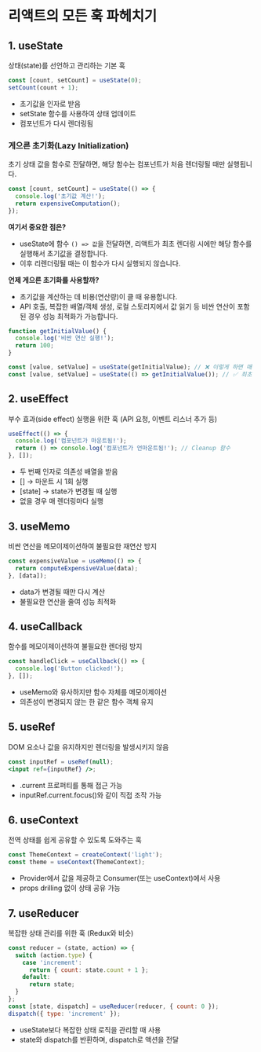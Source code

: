 # 리액트의 모든 훅 파헤치기

## 1. useState

상태(state)를 선언하고 관리하는 기본 훅

```jsx
const [count, setCount] = useState(0);
setCount(count + 1);
```

- 초기값을 인자로 받음
- setState 함수를 사용하여 상태 업데이트
- 컴포넌트가 다시 렌더링됨

### 게으른 초기화(Lazy Initialization)

초기 상태 값을 함수로 전달하면, 해당 함수는 컴포넌트가 처음 렌더링될 때만 실행됩니다.

```jsx
const [count, setCount] = useState(() => {
  console.log('초기값 계산!');
  return expensiveComputation();
});
```

**여기서 중요한 점은?**

- useState에 함수 `() => 값`을 전달하면, 리액트가 최초 렌더링 시에만 해당 함수를 실행해서 초기값을 결정합니다.
- 이후 리렌더링될 때는 이 함수가 다시 실행되지 않습니다.

**언제 게으른 초기화를 사용할까?**

- 초기값을 계산하는 데 비용(연산량)이 클 때 유용합니다.
- API 호출, 복잡한 배열/객체 생성, 로컬 스토리지에서 값 읽기 등 비싼 연산이 포함된 경우 성능 최적화가 가능합니다.

```jsx
function getInitialValue() {
  console.log('비싼 연산 실행!');
  return 100;
}

const [value, setValue] = useState(getInitialValue); // ❌ 이렇게 하면 매 렌더링마다 실행됨
const [value, setValue] = useState(() => getInitialValue()); // ✅ 최초 렌더링에서만 실행됨
```

## 2. useEffect

부수 효과(side effect) 실행을 위한 훅 (API 요청, 이벤트 리스너 추가 등)

```jsx
useEffect(() => {
  console.log('컴포넌트가 마운트됨!');
  return () => console.log('컴포넌트가 언마운트됨!'); // Cleanup 함수
}, []);
```

- 두 번째 인자로 의존성 배열을 받음
- [] → 마운트 시 1회 실행
- [state] → state가 변경될 때 실행
- 없을 경우 매 렌더링마다 실행

## 3. useMemo

비싼 연산을 메모이제이션하여 불필요한 재연산 방지

```jsx
const expensiveValue = useMemo(() => {
  return computeExpensiveValue(data);
}, [data]);
```

- data가 변경될 때만 다시 계산
- 불필요한 연산을 줄여 성능 최적화

## 4. useCallback

함수를 메모이제이션하여 불필요한 렌더링 방지

```jsx
const handleClick = useCallback(() => {
  console.log('Button clicked!');
}, []);
```

- useMemo와 유사하지만 함수 자체를 메모이제이션
- 의존성이 변경되지 않는 한 같은 함수 객체 유지

## 5. useRef

DOM 요소나 값을 유지하지만 렌더링을 발생시키지 않음

```jsx
const inputRef = useRef(null);
<input ref={inputRef} />;
```

- .current 프로퍼티를 통해 접근 가능
- inputRef.current.focus()와 같이 직접 조작 가능

## 6. useContext

전역 상태를 쉽게 공유할 수 있도록 도와주는 훅

```jsx
const ThemeContext = createContext('light');
const theme = useContext(ThemeContext);
```

- Provider에서 값을 제공하고 Consumer(또는 useContext)에서 사용
- props drilling 없이 상태 공유 가능

## 7. useReducer

복잡한 상태 관리를 위한 훅 (Redux와 비슷)

```jsx
const reducer = (state, action) => {
  switch (action.type) {
    case 'increment':
      return { count: state.count + 1 };
    default:
      return state;
  }
};
const [state, dispatch] = useReducer(reducer, { count: 0 });
dispatch({ type: 'increment' });
```

- useState보다 복잡한 상태 로직을 관리할 때 사용
- state와 dispatch를 반환하며, dispatch로 액션을 전달
